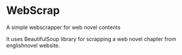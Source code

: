 # WebScrap
A simple webscrapper for web novel contents

It uses BeautifulSoup library for scrapping a web novel chapter from englishnovel website.

